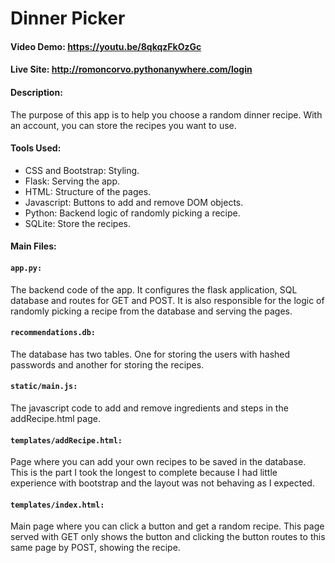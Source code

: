 # Dinner Picker

#### Video Demo: <https://youtu.be/8qkqzFkOzGc>
#### Live Site: <http://romoncorvo.pythonanywhere.com/login>

#### Description:

The purpose of this app is to help you choose a random dinner recipe. With an account, you can store the recipes you want to use.

#### Tools Used:

- CSS and Bootstrap: Styling.
- Flask: Serving the app.
- HTML: Structure of the pages.
- Javascript: Buttons to add and remove DOM objects.
- Python: Backend logic of randomly picking a recipe.
- SQLite: Store the recipes.

#### Main Files:

#### `app.py:`

The backend code of the app. It configures the flask application, SQL database and routes for GET and POST. It is also responsible for the logic of randomly picking a recipe from the database and serving the pages.

#### `recommendations.db:`

The database has two tables. One for storing the users with hashed passwords and another for storing the recipes.

#### `static/main.js:`

The javascript code to add and remove ingredients and steps in the addRecipe.html page.

#### `templates/addRecipe.html:`

Page where you can add your own recipes to be saved in the database. This is the part I took the longest to complete because I had little experience with bootstrap and the layout was not behaving as I expected.

#### `templates/index.html:`

Main page where you can click a button and get a random recipe. This page served with GET only shows the button and clicking the button routes to this same page by POST, showing the recipe.
